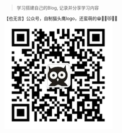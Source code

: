 > 学习搭建自己的Blog, 记录并分享学习内容

【也无言】公众号，自制猫头鹰logo，还蛮萌的😁👯👀😻🤪🤩
![也无言-公众号](https://github.com/CzyerChen/recording/blob/master/img/qrcode_for_gh_5a83f29f7eb0_344.jpg)

